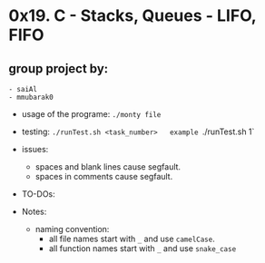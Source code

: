 # 0x19. C - Stacks, Queues - LIFO, FIFO
## group project by:
	- saiAl
	- mmubarak0

- usage of the programe: `./monty file`

- testing: `./runTest.sh <task_number>  
	example `./runTest.sh 1`

- issues:
	- spaces and blank lines cause segfault.
	- spaces in comments cause segfault.

- TO-DOs:

- Notes:
	- naming convention:
		- all file names start with `_` and use `camelCase`.
		- all function names start with `_` and use `snake_case`

